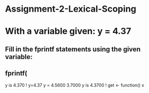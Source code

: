 # Assignment-2-Lexical-Scoping
# With a variable given: y = 4.37 
## Fill in the fprintf statements using the given variable: 
## fprintf( 
  y is 4.370 !
 y=4.37
y = 
     4.5600
     3.7000
 y is 4.3700 ! 
  get <- function() x
##

  
